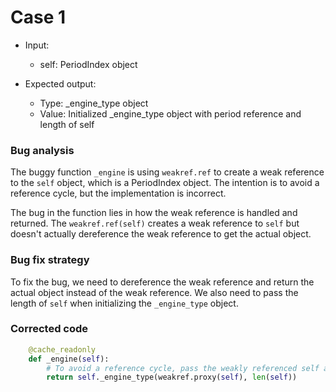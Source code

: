 # Case 1
- Input:
  - self: PeriodIndex object
  
- Expected output:
  - Type: _engine_type object
  - Value: Initialized _engine_type object with period reference and length of self

### Bug analysis
The buggy function `_engine` is using `weakref.ref` to create a weak reference to the `self` object, which is a PeriodIndex object. The intention is to avoid a reference cycle, but the implementation is incorrect.

The bug in the function lies in how the weak reference is handled and returned. The `weakref.ref(self)` creates a weak reference to `self` but doesn't actually dereference the weak reference to get the actual object.

### Bug fix strategy
To fix the bug, we need to dereference the weak reference and return the actual object instead of the weak reference. We also need to pass the length of `self` when initializing the `_engine_type` object.

### Corrected code
```python
    @cache_readonly
    def _engine(self):
        # To avoid a reference cycle, pass the weakly referenced self and length of self to _engine_type.
        return self._engine_type(weakref.proxy(self), len(self))
```